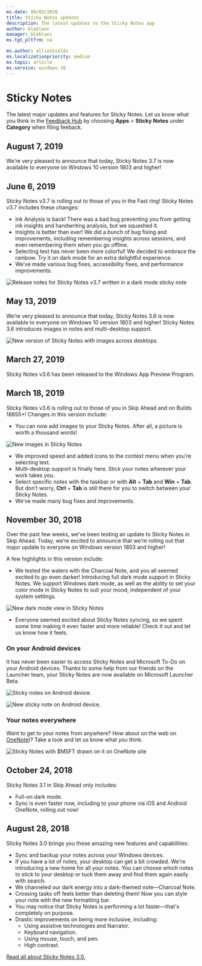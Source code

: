 ```yaml
---
ms.date: 09/03/2020
title: Sticky Notes updates
description: The latest updates to the Sticky Notes app
author: bleblanc
manager: bleblanc
ms.tgt_pltfrm: na

ms.author: allieshields
ms.localizationpriority: medium
ms.topic: article
ms.service: windows-10
---
```


# Sticky Notes 

The latest major updates and features for Sticky Notes. Let us know what you think in the [Feedback Hub](https://aka.ms/WIPFeedbackHub) by choosing **Apps** > **Sticky Notes** under **Category** when filing feeback.

## August 7, 2019

We’re very pleased to announce that today, Sticky Notes 3.7 is now available to everyone on Windows 10 version 1803 and higher!

## June 6, 2019

Sticky Notes v3.7 is rolling out to those of you in the Fast ring! Sticky Notes v3.7 includes these changes:

* Ink Analysis is back! There was a bad bug preventing you from getting ink insights and handwriting analysis, but we squashed it.
* Insights is better than ever! We did a bunch of bug fixing and improvements, including remembering insights across sessions, and even remembering them when you go offline.
* Selecting text has never been more colorful! We decided to embrace the rainbow. Try it on dark mode for an extra delightful experience.
* We’ve made various bug fixes, accessibility fixes, and performance improvements.

![Release notes for Sticky Notes v3.7 written in a dark mode sticky note](images/stickynotes-3.7.png)

## May 13, 2019

We’re very pleased to announce that today, Sticky Notes 3.6 is now available to everyone on Windows 10 version 1803 and higher! Sticky Notes 3.6 introduces images in notes and multi-desktop support.

![New version of Sticky Notes with images across desktops](images/stickynotes-3-6-1.png)

## March 27, 2019

Sticky Notes v3.6 has been released to the Windows App Preview Program.

## March 18, 2019

Sticky Notes v3.6 is rolling out to those of you in Skip Ahead and on Builds 18855+! Changes in this version include:

* You can now add images to your Sticky Notes. After all, a picture is worth a thousand words!

![New images in Sticky Notes](images/stickynotes-images.png)

* We improved speed and added icons to the context menu when you’re selecting text.
* Multi-desktop support is finally here. Stick your notes wherever your work takes you.
* Select specific notes with the taskbar or with **Alt** + **Tab** and **Win** + **Tab**. But don’t worry, **Ctrl** + **Tab** is still there for you to switch between your Sticky Notes.
* We’ve made many bug fixes and improvements.

## November 30, 2018

Over the past few weeks, we’ve been testing an update to Sticky Notes in Skip Ahead. Today, we’re excited to announce that we’re rolling out that major update to everyone on Windows version 1803 and higher!

A few highlights in this version include:

* We tested the waters with the Charcoal Note, and you all seemed excited to go even darker! Introducing full dark mode support in Sticky Notes. We support Windows dark mode, as well as the ability to set your color mode in Sticky Notes to suit your mood, independent of your system settings.

![New dark mode view in Sticky Notes](images/18272-apps3.png)

* Everyone seemed excited about Sticky Notes syncing, so we spent some time making it even faster and more reliable! Check it out and let us know how it feels.

### On your Android devices

It has never been easier to access Sticky Notes and Microsoft To-Do on your Android devices. Thanks to some help from our friends on the Launcher team, your Sticky Notes are now available on Microsoft Launcher Beta.

![Sticky notes on Android device.](images/stickynotes-launcher-2.png)

![New sticky note on Android device.](images/stickynotes-launcher-1.png)

### Your notes everywhere

Want to get to your notes from anywhere? How about on the web on [OneNote](https://www.onenote.com/stickynotes))? Take a look and let us know what you think.

![Sticky Notes with $MSFT drawn on it on OneNote site](images/18272-apps5.jpg)

## October 24, 2018

Sticky Notes 3.1 in Skip Ahead only includes:

* Full-on dark mode.
* Sync is even faster now, including to your phone via iOS and Android OneNote, rolling out now!


## August 28, 2018

Sticky Notes 3.0 brings you these amazing new features and capabilities:

* Sync and backup your notes across your Windows devices.
* If you have a lot of notes, your desktop can get a bit crowded. We're introducing a new home for all your notes. You can choose which notes to stick to your desktop or tuck them away and find them again easily with search.
* We channeled our dark energy into a dark-themed note—Charcoal Note.
* Crossing tasks off feels better than deleting them! Now you can style your note with the new formatting bar.
* You may notice that Sticky Notes is performing a lot faster—that's completely on purpose.
* Drastic improvements on being more inclusive, including: 
    * Using assistive technologies and Narrator.
    * Keyboard navigation.
    * Using mouse, touch, and pen.
    * High contrast.

[Read all about Sticky Notes 3.0.](https://insider.windows.com/articles/sticky-notes-3-0-now-available-to-insiders-who-opted-into-skip-ahead/)

